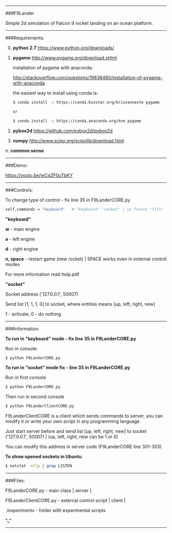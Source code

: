 ______________________________________________

###F9Lander

Simple 2d simulation of Falcon 9 rocket landing on an ocean platform.

______________________________________________

###Requirements:

0. **python 2.7**
https://www.python.org/downloads/

1. **pygame**
http://www.pygame.org/download.shtml

    installation of pygame with anaconda:

    http://stackoverflow.com/questions/19636480/installation-of-pygame-with-anaconda

    the easiest way to install using conda is:

    ```bash
    $ conda install -c https://conda.binstar.org/krisvanneste pygame

    or

    $ conda install -c https://conda.anaconda.org/kne pygame
    ```

2. **pybox2d**
https://github.com/pybox2d/pybox2d

3. **numpy**
http://www.scipy.org/scipylib/download.html

n. **common sense**

______________________________________________

###Demo:

https://youtu.be/wCqZF0uTbKY

______________________________________________

###Controls:

To change type of control - fix line 35 in F9LanderCORE.py

```bash
self.commands = "keyboard"   # "keyboard" "socket" | in future "fifo"
```

__**"keyboard"**__

**w** - main engine

**a** - left engine

**d** - right engine

**n, space** - restart game (new rocket) | SPACE works even in external control modes

For more information read help.pdf

__**"socket"**__

Socket address ('127.0.0.1', 50007)

Send list [1, 1, 1, 0] to socket, where entities means [up, left, right, new]

1 - activate, 0 - do nothing

______________________________________________

###Information:

__To run in "keyboard" mode - fix line 35 in F9LanderCORE.py__

Run in console:

```bash
$ python F9LanderCORE.py
```

__To run in "socket" mode fix - line 35 in F9LanderCORE.py__

Run in first console

```bash
$ python F9LanderCORE.py
```

Then run in second console

```bash
$ python F9LanderClientCORE.py
```

F9LanderClientCORE is a client which sends commands to server, you can modify it or write your own script in any programming language

Just start server before and send list [up, left, right, new] to socket ('127.0.0.1', 50007) | (up, left, right, new can be 1 or 0)

You can modify this address in server code (F9LanderCORE line 301-303)

__To show opened sockets in Ubuntu__

```bash
$ netstat -ntlp | grep LISTEN
```

______________________________________________

###Files:

F9LanderCORE.py - main class | server |

F9LanderClientCORE.py - external control script | client |

./experiments - folder with experimental scripts

**^_^**
______________________________________________

